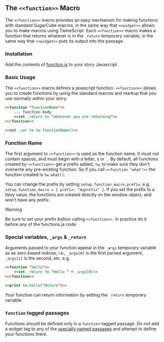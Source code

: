 ## The `<<function>>` Macro

The `<<function>>` macro provides an easy mechanism for making functions with standard SugarCube macros, in the same way that `<<widget>>` allows you to make macros using TwineScript. Each `<<function>>` macro makes a function that returns whatever is in the `_return` temporary variable, in the same way that `<<widget>>` puts its output into the passage.

### Installation ###

Add the contents of [function.js](function.js) to your story Javascript.

### Basic Usage

The `<<function>>` macro defines a javascript function. `<<function>>` allows you to create functions by using the standard macros and markup that you use normally within your story.

```html
<<function "functionName">>
    ... function body
    <<set _return to "whatever you are returning">>
<</function>>

<<set _var to tw.functionName()>>
```

### Function Name

The first argument to `<<function>>` is used as the function name. It must not contain spaces, and must begin with a letter, `$` or `_`. By default, all functions created by `<<function>>` get a prefix added, `tw`, to make sure they don't overwrite any pre-existing function. So if you call `<<function "what">>` the function created is `tw.what()`.

You can change the prefix by setting `setup.function_macro.prefix`, e.g. `setup.function_macro = { prefix: "myprefix" }`. If you set the prefix to a falsy value, the functions are created directly on the window object, and won't have any prefix.

> [!WARNING]
> Be sure to set your prefix *before* calling `<<function>>`. In practice do it before any of the functions.js code

### Special variables, `_args` & `_return`

Arguments passed to your function appear in the `_args` temporary variable as as zero-based indices; i.e., `_args[0]` is the first parsed argument, `_args[1]` is the second, etc. e.g.
```html
<<function "hello">>
    <<set _return to "Hello " + _args[0]>>
<</function>>

<<print tw.hello("Hituro")>>
```

Your function can return information by setting the `_return` temporary variable.

### `function` tagged passages

Functions should be defined only in a `function`-tagged passage. *Do not* add a widget tag to any of the [specially named passages](https://www.motoslave.net/sugarcube/2/docs/#special-passages) and attempt to define your functions there. 
